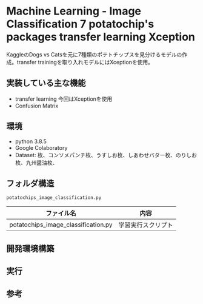 # Machine Learning - Image Classification 7 potatochip's packages transfer learning Xception

KaggleのDogs vs Catsを元に7種類のポテトチップスを見分けるモデルの作成。transfer trainingを取り入れモデルにはXceptionを使用。

## 実装している主な機能

* transfer learning
  今回はXceptionを使用
* Confusion Matrix

## 環境

* python 3.8.5
* Google Colaboratory
* Dataset: 枚、コンソメパンチ枚、うすしお枚、しあわせバター枚、のりしお枚、九州醤油枚、

## フォルダ構造


```
potatochips_image_classification.py
```

|ファイル名|内容|
|---------|----|
|potatochips_image_classification.py|学習実行スクリプト|

## 開発環境構築

## 実行

## 参考
